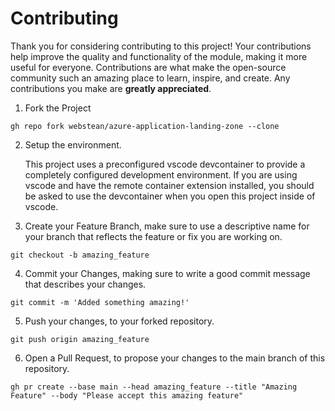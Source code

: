 # Contributing

Thank you for considering contributing to this project! Your contributions help improve the quality and functionality of the module, making it more useful for everyone.
Contributions are what make the open-source community such an amazing place to learn, inspire, and create. Any contributions you make are **greatly appreciated**.

1. Fork the Project

```shell
gh repo fork webstean/azure-application-landing-zone --clone
```

2. Setup the environment.

   This project uses a preconfigured vscode devcontainer to provide a completely configured development environment. If you are using vscode and have the remote container extension installed, you should be asked to use the devcontainer when you open this project inside of vscode.

3. Create your Feature Branch, make sure to use a descriptive name for your branch that reflects the feature or fix you are working on.

```shell
git checkout -b amazing_feature
```

4. Commit your Changes, making sure to write a good commit message that describes your changes.

```shell
git commit -m 'Added something amazing!'
```

5. Push your changes, to your forked repository.

```shell
git push origin amazing_feature
```

6. Open a Pull Request, to propose your changes to the main branch of this repository.

```shell
gh pr create --base main --head amazing_feature --title "Amazing Feature" --body "Please accept this amazing feature"
```


